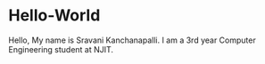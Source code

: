 # Hello-World
Hello, My name is Sravani Kanchanapalli. I am a 3rd year Computer Engineering student at NJIT. 

